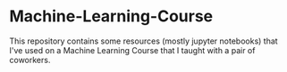 # Machine-Learning-Course
This repository contains some resources (mostly jupyter notebooks) that I've used on a Machine Learning Course that I taught with a pair of coworkers.
